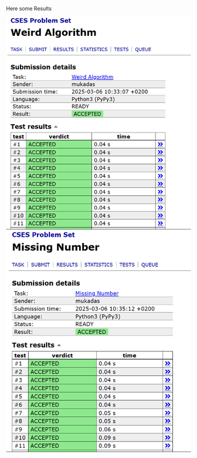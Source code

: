 Here some Results

![image](https://github.com/mukadasadylbekova/cp_assignment_first/blob/main/images/Screenshot%202025-03-06%20143324.png)
![image](https://github.com/mukadasadylbekova/cp_assignment_first/blob/main/images/Screenshot%202025-03-06%20143523.png)
